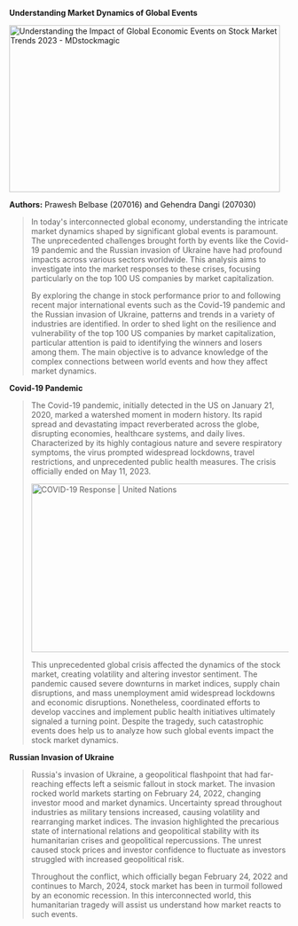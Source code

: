 **Understanding Market Dynamics of Global Events**

<img src="media/image1.png" style="width:5.08333in;height:3.13333in" alt="Understanding the Impact of Global Economic Events on Stock Market Trends 2023 - MDstockmagic" />

**Authors:** Prawesh Belbase (207016) and Gehendra Dangi (207030)

> In today's interconnected global economy, understanding the intricate
> market dynamics shaped by significant global events is paramount. The
> unprecedented challenges brought forth by events like the Covid-19
> pandemic and the Russian invasion of Ukraine have had profound impacts
> across various sectors worldwide. This analysis aims to investigate
> into the market responses to these crises, focusing particularly on
> the top 100 US companies by market capitalization.
>
> By exploring the change in stock performance prior to and following
> recent major international events such as the Covid-19 pandemic and
> the Russian invasion of Ukraine, patterns and trends in a variety of
> industries are identified. In order to shed light on the resilience
> and vulnerability of the top 100 US companies by market
> capitalization, particular attention is paid to identifying the
> winners and losers among them. The main objective is to advance
> knowledge of the complex connections between world events and how they
> affect market dynamics.

**Covid-19 Pandemic**

> The Covid-19 pandemic, initially detected in the US on January 21,
> 2020, marked a watershed moment in modern history. Its rapid spread
> and devastating impact reverberated across the globe, disrupting
> economies, healthcare systems, and daily lives. Characterized by its
> highly contagious nature and severe respiratory symptoms, the virus
> prompted widespread lockdowns, travel restrictions, and unprecedented
> public health measures. The crisis officially ended on May 11, 2023.
>
> <img src="media/image2.jpeg" style="width:5.225in;height:3.17232in" alt="COVID-19 Response | United Nations" />
>
> This unprecedented global crisis affected the dynamics of the stock
> market, creating volatility and altering investor sentiment. The
> pandemic caused severe downturns in market indices, supply chain
> disruptions, and mass unemployment amid widespread lockdowns and
> economic disruptions. Nonetheless, coordinated efforts to develop
> vaccines and implement public health initiatives ultimately signaled a
> turning point. Despite the tragedy, such catastrophic events does help
> us to analyze how such global events impact the stock market dynamics.

**Russian Invasion of Ukraine**

> Russia's invasion of Ukraine, a geopolitical flashpoint that had
> far-reaching effects left a seismic fallout in stock market. The
> invasion rocked world markets starting on February 24, 2022, changing
> investor mood and market dynamics. Uncertainty spread throughout
> industries as military tensions increased, causing volatility and
> rearranging market indices. The invasion highlighted the precarious
> state of international relations and geopolitical stability with its
> humanitarian crises and geopolitical repercussions. The unrest caused
> stock prices and investor confidence to fluctuate as investors
> struggled with increased geopolitical risk.
>
> Throughout the conflict, which officially began February 24, 2022 and
> continues to March, 2024, stock market has been in turmoil followed by
> an economic recession. In this interconnected world, this humanitarian
> tragedy will assist us understand how market reacts to such events.
